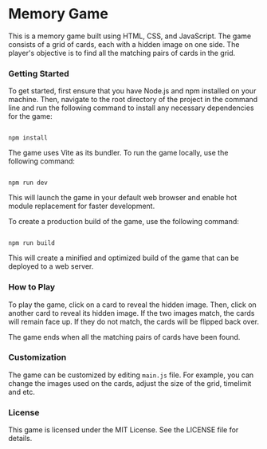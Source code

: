 # Memory Game

This is a memory game built using HTML, CSS, and JavaScript. The game consists of a grid of cards, each with a hidden image on one side. The player's objective is to find all the matching pairs of cards in the grid.

### Getting Started

To get started, first ensure that you have Node.js and npm installed on your machine. Then, navigate to the root directory of the project in the command line and run the following command to install any necessary dependencies for the game:

```

npm install

```

The game uses Vite as its bundler. To run the game locally, use the following command:

```

npm run dev

```

This will launch the game in your default web browser and enable hot module replacement for faster development.

To create a production build of the game, use the following command:

```

npm run build

```

This will create a minified and optimized build of the game that can be deployed to a web server.

### How to Play

To play the game, click on a card to reveal the hidden image. Then, click on another card to reveal its hidden image. If the two images match, the cards will remain face up. If they do not match, the cards will be flipped back over.

The game ends when all the matching pairs of cards have been found.

### Customization

The game can be customized by editing `main.js` file. For example, you can change the images used on the cards, adjust the size of the grid, timelimit and etc.

### License

This game is licensed under the MIT License. See the LICENSE file for details.

